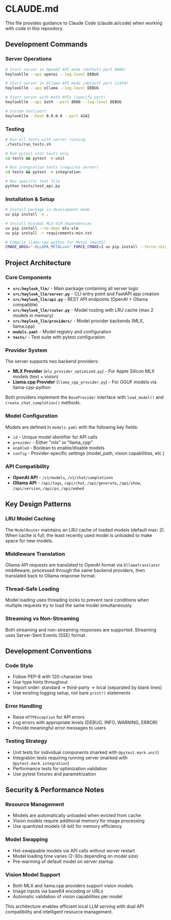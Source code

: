 # CLAUDE.md

This file provides guidance to Claude Code (claude.ai/code) when working with code in this repository.

## Development Commands

### Server Operations
```bash
# Start server in OpenAI API mode (default port 8080)
heylookllm --api openai --log-level DEBUG

# Start server in Ollama API mode (default port 11434)
heylookllm --api ollama --log-level DEBUG

# Start server with both APIs (specify port)
heylookllm --api both --port 8080 --log-level DEBUG

# Custom host/port
heylookllm --host 0.0.0.0 --port 4242
```

### Testing
```bash
# Run all tests with server running
./tests/run_tests.sh

# Run pytest unit tests only
cd tests && pytest -m unit

# Run integration tests (requires server)
cd tests && pytest -m integration

# Run specific test file
python tests/test_api.py
```

### Installation & Setup
```bash
# Install package in development mode
uv pip install -e .

# Install minimal MLX-VLM dependencies
uv pip install --no-deps mlx-vlm
uv pip install -r requirements-min.txt

# Compile llama-cpp-python for Metal (macOS)
CMAKE_ARGS="-DLLAMA_METAL=on" FORCE_CMAKE=1 uv pip install --force-reinstall --no-cache-dir llama-cpp-python
```

## Project Architecture

### Core Components
- **`src/heylook_llm/`** - Main package containing all server logic
- **`src/heylook_llm/server.py`** - CLI entry point and FastAPI app creation
- **`src/heylook_llm/api.py`** - REST API endpoints (OpenAI + Ollama compatible)
- **`src/heylook_llm/router.py`** - Model routing with LRU cache (max 2 models in memory)
- **`src/heylook_llm/providers/`** - Model provider backends (MLX, llama.cpp)
- **`models.yaml`** - Model registry and configuration
- **`tests/`** - Test suite with pytest configuration

### Provider System
The server supports two backend providers:
- **MLX Provider** (`mlx_provider_optimized.py`) - For Apple Silicon MLX models (text + vision)
- **Llama.cpp Provider** (`llama_cpp_provider.py`) - For GGUF models via llama-cpp-python

Both providers implement the `BaseProvider` interface with `load_model()` and `create_chat_completion()` methods.

### Model Configuration
Models are defined in `models.yaml` with the following key fields:
- `id` - Unique model identifier for API calls
- `provider` - Either "mlx" or "llama_cpp"
- `enabled` - Boolean to enable/disable models
- `config` - Provider-specific settings (model_path, vision capabilities, etc.)

### API Compatibility
- **OpenAI API** - `/v1/models`, `/v1/chat/completions`
- **Ollama API** - `/api/tags`, `/api/chat`, `/api/generate`, `/api/show`, `/api/version`, `/api/ps`, `/api/embed`

## Key Design Patterns

### LRU Model Caching
The `ModelRouter` maintains an LRU cache of loaded models (default max: 2). When cache is full, the least recently used model is unloaded to make space for new models.

### Middleware Translation
Ollama API requests are translated to OpenAI format via `OllamaTranslator` middleware, processed through the same backend providers, then translated back to Ollama response format.

### Thread-Safe Loading
Model loading uses threading locks to prevent race conditions when multiple requests try to load the same model simultaneously.

### Streaming vs Non-Streaming
Both streaming and non-streaming responses are supported. Streaming uses Server-Sent Events (SSE) format.

## Development Conventions

### Code Style
- Follow PEP-8 with 120-character lines
- Use type hints throughout
- Import order: standard → third-party → local (separated by blank lines)
- Use existing logging setup, not bare `print()` statements

### Error Handling
- Raise `HTTPException` for API errors
- Log errors with appropriate levels (DEBUG, INFO, WARNING, ERROR)
- Provide meaningful error messages to users

### Testing Strategy
- Unit tests for individual components (marked with `@pytest.mark.unit`)
- Integration tests requiring running server (marked with `@pytest.mark.integration`)
- Performance tests for optimization validation
- Use pytest fixtures and parametrization

## Security & Performance Notes

### Resource Management
- Models are automatically unloaded when evicted from cache
- Vision models require additional memory for image processing
- Use quantized models (4-bit) for memory efficiency

### Model Swapping
- Hot-swappable models via API calls without server restart
- Model loading time varies (2-30s depending on model size)
- Pre-warming of default model on server startup

### Vision Model Support
- Both MLX and llama.cpp providers support vision models
- Image inputs via base64 encoding or URLs
- Automatic validation of vision capabilities per model

This architecture enables efficient local LLM serving with dual API compatibility and intelligent resource management.